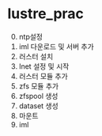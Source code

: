 # lustre_prac
0. ntp설정
1. iml 다운로드 및 서버 추가
2. 러스터 설치
3. lnet 설정 및 시작
4. 러스터 모듈 추가
5. zfs 모듈 추가 
6. zfspool 생성
7. dataset 생성
8. 마운트
9. iml
 
